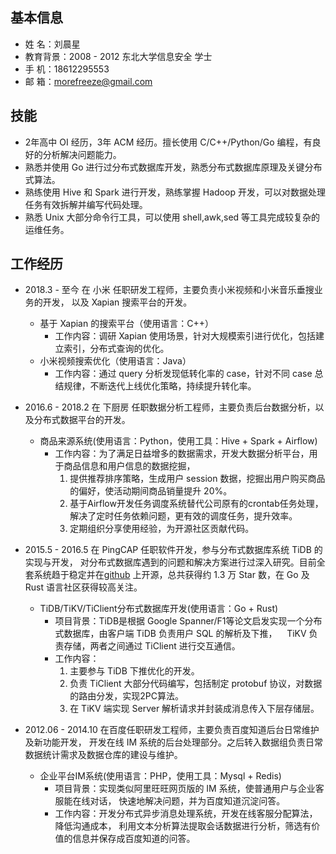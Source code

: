 
## 基本信息
- 姓    名：刘晨星
- 教育背景：2008 - 2012 东北大学信息安全 学士
- 手    机：18612295553
- 邮    箱：morefreeze@gmail.com

## 技能
- 2年高中 OI 经历，3年 ACM 经历。擅长使用 C/C++/Python/Go 编程，有良好的分析解决问题能力。
- 熟悉并使用 Go 进行过分布式数据库开发，熟悉分布式数据库原理及关键分布式算法。
- 熟练使用 Hive 和 Spark 进行开发，熟练掌握 Hadoop 开发，可以对数据处理任务有效拆解并编写代码处理。
- 熟悉 Unix 大部分命令行工具，可以使用 shell,awk,sed 等工具完成较复杂的运维任务。

## 工作经历
- 2018.3 - 至今 在 小米 任职研发工程师，主要负责小米视频和小米音乐垂搜业务的开发，
以及 Xapian 搜索平台的开发。
  - 基于 Xapian 的搜索平台（使用语言：C++）
    - 工作内容：调研 Xapian 使用场景，针对大规模索引进行优化，包括建立索引，分布式查询的优化。
  - 小米视频搜索优化（使用语言：Java）
    - 工作内容：通过 query 分析发现低转化率的 case，针对不同 case 总结规律，不断迭代上线优化策略，持续提升转化率。

- 2016.6 - 2018.2 在 下厨房 任职数据分析工程师，主要负责后台数据分析，以及分布式数据平台的开发。
  - 商品来源系统(使用语言：Python，使用工具：Hive + Spark + Airflow)
    - 工作内容：为了满足日益增多的数据需求，开发大数据分析平台，用于商品信息和用户信息的数据挖掘，
      1. 提供推荐排序策略，生成用户 session 数据，挖掘出用户购买商品的偏好，使活动期间商品销量提升 20%。
      2. 基于Airflow开发任务调度系统替代公司原有的crontab任务处理，解决了定时任务依赖问题，更有效的调度任务，提升效率。
      3. 定期组织分享使用经验，为开源社区贡献代码。

- 2015.5 - 2016.5  在 PingCAP 任职软件开发，参与分布式数据库系统 TiDB 的实现与开发，
对分布式数据库遇到的问题和解决方案进行过深入研究。目前全套系统趋于稳定并在[github](https://github.com/pingcap/)
上开源，总共获得约 1.3 万 Star 数，在 Go 及 Rust 语言社区获得较高关注。
  - TiDB/TiKV/TiClient分布式数据库开发(使用语言：Go + Rust)
    - 项目背景：TiDB是根据 Google Spanner/F1等论文启发实现一个分布式数据库，由客户端 TiDB 负责用户 SQL 的解析及下推，
    TiKV 负责存储，两者之间通过 TiClient 进行交互通信。
    - 工作内容：
      1. 主要参与 TiDB 下推优化的开发。
      2. 负责 TiClient 大部分代码编写，包括制定 protobuf 协议，对数据的路由分发，实现2PC算法。
      3. 在 TiKV 端实现 Server 解析请求并封装成消息传入下层存储层。

- 2012.06 - 2014.10 在百度任职研发工程师，主要负责百度知道后台日常维护及新功能开发，
开发在线 IM 系统的后台处理部分。之后转入数据组负责日常数据统计需求及数据仓库的建设与维护。
  - 企业平台IM系统(使用语言：PHP，使用工具：Mysql + Redis)
    - 项目背景：实现类似阿里旺旺网页版的 IM 系统，使普通用户与企业客服能在线对话，
    快速地解决问题，并为百度知道沉淀问答。
    - 工作内容：开发分布式异步消息处理系统，开发在线客服分配算法，降低沟通成本，
    利用文本分析算法提取会话数据进行分析，筛选有价值的信息并保存成百度知道的问答。
